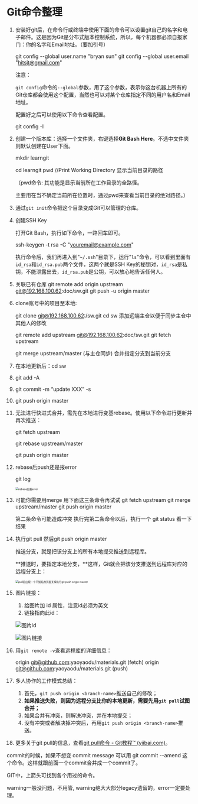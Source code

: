 # Git命令整理

1. 安装好git后，在命令行或终端中使用下面的命令可以设置git自己的名字和电子邮件。这是因为Git是分布式版本控制系统，所以，每个机器都必须自报家门：你的名字和Email地址。（要加引号）

   git config --global user.name "bryan sun"
   git config --global user.email "hitsjt@gmail.com"

   注意：

   `git config`命令的`--global`参数，用了这个参数，表示你这台机器上所有的Git仓库都会使用这个配置，当然也可以对某个仓库指定不同的用户名和Email地址。

   配置好之后可以使用以下命令查看配置。

   git config -l

2. 创建一个版本库：选择一个文件夹，右键选择**Git Bash Here**。不选中文件夹则默认创建在User下面。

   mkdir learngit

   cd learngit
   pwd                                        //Print Working Directory 显示当前目录的路径

   （pwd命令: 其功能是显示当前所在工作目录的全路径。

   主要用在当不确定当前所在位置时，通过pwd来查看当前目录的绝对路径。）

3. 通过`git init`命令把这个目录变成Git可以管理的仓库。

4. 创建SSH Key

   打开Git Bash，执行如下命令，一路回车即可。

   ssh-keygen -t rsa -C "youremail@example.com"

   执行命令后，我们再进入到"`~/.ssh`"目录下，运行"`ls`"命令，可以看到里面有`id_rsa`和`id_rsa.pub`两个文件，这两个就是SSH Key的秘钥对，`id_rsa`是私钥，不能泄露出去，`id_rsa.pub`是公钥，可以放心地告诉任何人。

6. 关联已有仓库
   git remote add origin upstream git@192.168.100.62:doc/sw.git
   git push -u origin master

6. clone账号中的项目至本地:       

   git clone git@192.168.100.62:<user name>/sw.git 
   cd sw
   添加远端主仓以便于同步主仓中其他人的修改     

   git remote add upstream git@192.168.100.62:doc/sw.git 
   git fetch upstream 

   git merge upstream/master  (与主仓同步) 合并指定分支到当前分支

9. 在本地更新后：cd sw

10. git add -A

11. git commit -m “update XXX” -s

12. git push origin master

13. 无法进行快进式合并，需先在本地进行变基rebase。使用以下命令进行更新并再次推送：

    git fetch upstream 

    git rebase upstream/master 

    git push origin master

14. rebase后push还是报error

    git log

    <img src="https://i.loli.net/2021/07/27/K9MwQ4ACtkO5YRc.png" alt="rebase后报error" style="zoom: 50%;" />

15. 可能你需要用merge  用下面这三条命令再试试
    git fetch upstream
    git merge upstream/master
    git push origin master
    
    第二条命令可能造成冲突
    执行完第二条命令以后，执行一个  git status 看一下结果

14. 执行git pull 然后git push origin master

    推送分支，就是把该分支上的所有本地提交推送到远程库。

    **推送时，要指定本地分支，**这样，Git就会把该分支推送到远程库对应的远程分支上：

    <img src="https://i.loli.net/2021/07/27/xPnl16VN8JMRTwB.png" alt="pull后出现一个不知名的页面关掉执行git push origin master" style="zoom:50%;" />

15. 图片链接：

    1. 给图片加 id 属性，注意id必须为英文
    2. 链接指向此id：

    ![图片id](https://i.loli.net/2021/07/27/KeGHD3lryV4dQcL.png)

    ![图片链接](https://i.loli.net/2021/07/27/vAEUB4S3y5u12mX.png)

16. 用`git remote -v`查看远程库的详细信息：

    origin  git@github.com:yaoyaodu/materials.git (fetch)
    origin  git@github.com:yaoyaodu/materials.git (push)

17. 多人协作的工作模式总结：

    1. 首先，`git push origin <branch-name>`推送自己的修改；
    2. **如果推送失败，则因为远程分支比你的本地更新，需要先用`git pull`试图合并；**
    3. 如果合并有冲突，则解决冲突，并在本地提交；
    4. 没有冲突或者解决掉冲突后，再用`git push origin <branch-name>`推送。

18. 更多关于git pull的信息，查看[git pull命令 - Git教程™ (yiibai.com)](https://www.yiibai.com/git/git_pull.html)。



commit的时候，如果不想变 commit message 可以用 git commit --amend 这个命令。这样就跟前面一个commit合并成一个commit了。

GIT中，上箭头可找到各个用过的命令。

warning一般没问题，不用管, warning绝大大部分legacy遗留的，error一定要处理。